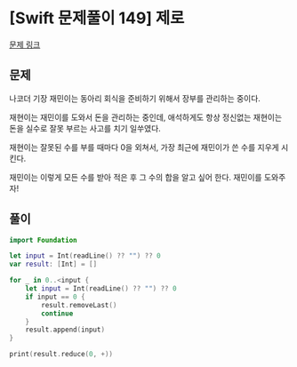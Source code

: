 # [Swift 문제풀이 149] 제로 

[문제 링크](https://www.acmicpc.net/problem/10773)

## 문제

나코더 기장 재민이는 동아리 회식을 준비하기 위해서 장부를 관리하는 중이다.

재현이는 재민이를 도와서 돈을 관리하는 중인데, 애석하게도 항상 정신없는 재현이는 돈을 실수로 잘못 부르는 사고를 치기 일쑤였다.

재현이는 잘못된 수를 부를 때마다 0을 외쳐서, 가장 최근에 재민이가 쓴 수를 지우게 시킨다.

재민이는 이렇게 모든 수를 받아 적은 후 그 수의 합을 알고 싶어 한다. 재민이를 도와주자!


## 풀이

```swift
import Foundation

let input = Int(readLine() ?? "") ?? 0
var result: [Int] = []

for _ in 0..<input {
    let input = Int(readLine() ?? "") ?? 0
    if input == 0 {
        result.removeLast()
        continue
    }
    result.append(input)
}

print(result.reduce(0, +))
```
